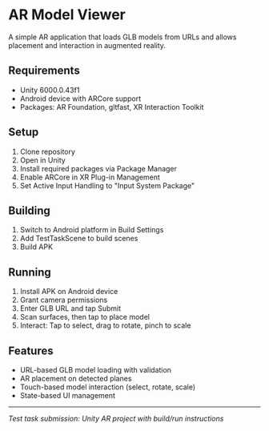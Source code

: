 # AR Model Viewer

A simple AR application that loads GLB models from URLs and allows placement and interaction in augmented reality.

## Requirements

- Unity 6000.0.43f1
- Android device with ARCore support
- Packages: AR Foundation, gltfast, XR Interaction Toolkit

## Setup

1. Clone repository
2. Open in Unity
3. Install required packages via Package Manager
4. Enable ARCore in XR Plug-in Management
5. Set Active Input Handling to "Input System Package"

## Building

1. Switch to Android platform in Build Settings
2. Add TestTaskScene to build scenes
3. Build APK

## Running

1. Install APK on Android device
2. Grant camera permissions
3. Enter GLB URL and tap Submit
4. Scan surfaces, then tap to place model
5. Interact: Tap to select, drag to rotate, pinch to scale

## Features

- URL-based GLB model loading with validation
- AR placement on detected planes
- Touch-based model interaction (select, rotate, scale)
- State-based UI management

---

*Test task submission: Unity AR project with build/run instructions*
